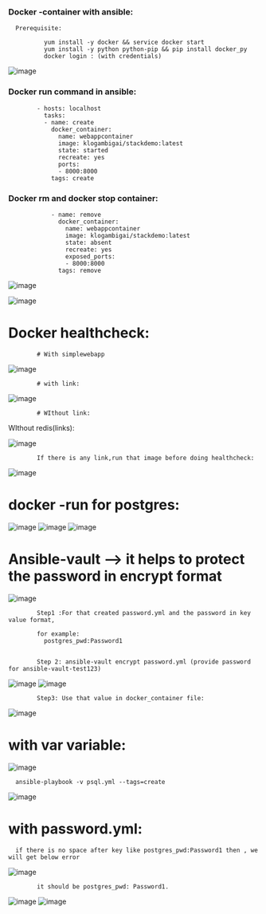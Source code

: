 ### Docker -container with ansible:

      Prerequisite:
      
              yum install -y docker && service docker start 
              yum install -y python python-pip && pip install docker_py 
              docker login : (with credentials)
 ![image](https://user-images.githubusercontent.com/54719289/107371914-d7d77a00-6b0a-11eb-8ca1-28170a70f72b.png)
 
 
 ### Docker run command in ansible:
 
            - hosts: localhost
              tasks:
              - name: create
                docker_container:
                  name: webappcontainer
                  image: klogambigai/stackdemo:latest
                  state: started
                  recreate: yes
                  ports:
                  - 8000:8000
                tags: create

### Docker rm and docker stop container:


                - name: remove
                  docker_container:
                    name: webappcontainer
                    image: klogambigai/stackdemo:latest
                    state: absent
                    recreate: yes
                    exposed_ports:
                    - 8000:8000
                  tags: remove



![image](https://user-images.githubusercontent.com/54719289/107370790-706cfa80-6b09-11eb-8d38-410b27b17fcc.png)

![image](https://user-images.githubusercontent.com/54719289/107370159-9d6cdd80-6b08-11eb-9ab8-fd6d871ca60f.png)


# Docker healthcheck:
            # With simplewebapp
![image](https://user-images.githubusercontent.com/54719289/107376134-8aa9d700-6b0f-11eb-9dcb-1b28f8b7f193.png)  


            # with link:
            
  
![image](https://user-images.githubusercontent.com/54719289/107379258-c1cdb780-6b12-11eb-912e-658c4868ddc2.png)

            # WIthout link:
            
 WIthout redis(links):

![image](https://user-images.githubusercontent.com/54719289/107379867-5b956480-6b13-11eb-9f6b-0b9fe7a2875a.png)

            If there is any link,run that image before doing healthcheck:
            
  ![image](https://user-images.githubusercontent.com/54719289/107380123-97c8c500-6b13-11eb-9234-2bbee4b276c1.png)


# docker -run for postgres:

        
![image](https://user-images.githubusercontent.com/54719289/107574924-3be66500-6c15-11eb-831f-f97ceccab41d.png)
![image](https://user-images.githubusercontent.com/54719289/107575042-63d5c880-6c15-11eb-8bb2-15c4f3313606.png)
![image](https://user-images.githubusercontent.com/54719289/107575147-8ec01c80-6c15-11eb-92b8-832b7daf5ce5.png)


#  Ansible-vault --> it helps to protect the password in encrypt format

![image](https://user-images.githubusercontent.com/54719289/107578013-32f79280-6c19-11eb-888f-e10876ac4f03.png)

            Step1 :For that created password.yml and the password in key value format,
            
            for example:
              postgres_pwd:Password1
              
            
            Step 2: ansible-vault encrypt password.yml (provide password for ansible-vault-test123)
            
 ![image](https://user-images.githubusercontent.com/54719289/107578527-d9dc2e80-6c19-11eb-8b47-a4341e15dd56.png)
 ![image](https://user-images.githubusercontent.com/54719289/107578565-e791b400-6c19-11eb-9794-84d5b34cae59.png)


            Step3: Use that value in docker_container file:
 ![image](https://user-images.githubusercontent.com/54719289/107578690-127c0800-6c1a-11eb-993b-bbfc09242824.png)
 

# with var variable:

 ![image](https://user-images.githubusercontent.com/54719289/107579226-d2695500-6c1a-11eb-8a8d-0e2946e1ebc2.png)

      ansible-playbook -v psql.yml --tags=create
      
 ![image](https://user-images.githubusercontent.com/54719289/107579346-f9c02200-6c1a-11eb-99a8-7fdbd2604992.png)

# with password.yml:

      if there is no space after key like postgres_pwd:Password1 then , we will get below error
      
 ![image](https://user-images.githubusercontent.com/54719289/107580037-0133fb00-6c1c-11eb-833f-21a46e751fe7.png)

            it should be postgres_pwd: Password1.
            
            
![image](https://user-images.githubusercontent.com/54719289/107580157-29235e80-6c1c-11eb-8c3c-e694a1a837ea.png)
![image](https://user-images.githubusercontent.com/54719289/107580201-38a2a780-6c1c-11eb-8cce-39e17b1e7fd6.png)



            
            
            
            



